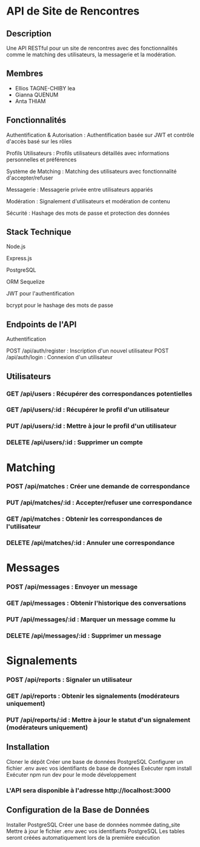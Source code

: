 # API de Site de Rencontres

## Description
Une API RESTful pour un site de rencontres avec des fonctionnalités comme le matching des utilisateurs, la messagerie et la modération.

## Membres
- Ellios TAGNE-CHIBY lea
- Gianna QUENUM
- Anta THIAM

## Fonctionnalités
Authentification & Autorisation : Authentification basée sur JWT et contrôle d'accès basé sur les rôles

Profils Utilisateurs : Profils utilisateurs détaillés avec informations personnelles et préférences

Système de Matching : Matching des utilisateurs avec fonctionnalité d'accepter/refuser

Messagerie : Messagerie privée entre utilisateurs appariés

Modération : Signalement d'utilisateurs et modération de contenu

Sécurité : Hashage des mots de passe et protection des données

## Stack Technique
Node.js

Express.js

PostgreSQL

ORM Sequelize

JWT pour l'authentification

bcrypt pour le hashage des mots de passe

## Endpoints de l'API
Authentification

POST /api/auth/register : Inscription d'un nouvel utilisateur
POST /api/auth/login : Connexion d'un utilisateur

## Utilisateurs

### GET /api/users : Récupérer des correspondances potentielles
### GET /api/users/:id : Récupérer le profil d'un utilisateur
### PUT /api/users/:id : Mettre à jour le profil d'un utilisateur
### DELETE /api/users/:id : Supprimer un compte

# Matching
### POST /api/matches : Créer une demande de correspondance
### PUT /api/matches/:id : Accepter/refuser une correspondance
### GET /api/matches : Obtenir les correspondances de l'utilisateur
### DELETE /api/matches/:id : Annuler une correspondance

# Messages
### POST /api/messages : Envoyer un message
### GET /api/messages : Obtenir l'historique des conversations
### PUT /api/messages/:id : Marquer un message comme lu
### DELETE /api/messages/:id : Supprimer un message

# Signalements
### POST /api/reports : Signaler un utilisateur
### GET /api/reports : Obtenir les signalements (modérateurs uniquement)
### PUT /api/reports/:id : Mettre à jour le statut d'un signalement (modérateurs uniquement)

## Installation
Cloner le dépôt
Créer une base de données PostgreSQL
Configurer un fichier .env avec vos identifiants de base de données
Exécuter npm install
Exécuter npm run dev pour le mode développement
### L'API sera disponible à l'adresse http://localhost:3000

## Configuration de la Base de Données
Installer PostgreSQL
Créer une base de données nommée dating_site
Mettre à jour le fichier .env avec vos identifiants PostgreSQL
Les tables seront créées automatiquement lors de la première exécution



